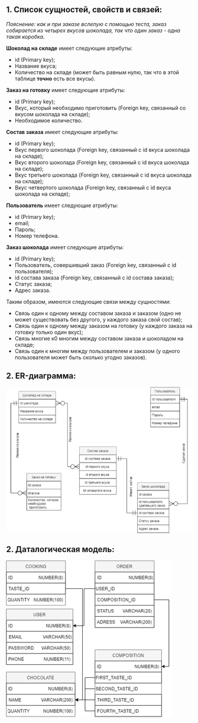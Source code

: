 ## **1. Список сущностей, свойств и связей:** ##

*Пояснение: как и при заказе вслепую с помощью теста, заказ собирается из четырех вкусов шоколада, так что один заказ - одна такая коробка.*

**Шоколад на складе** имеет следующие атрибуты:

- id (Primary key);
- Название вкуса;
- Количество на складе (может быть равным нулю, так что в этой таблице **точно** есть все вкусы).

**Заказ на готовку** имеет следующие атрибуты:

- id (Primary key);
- Вкус, который необходимо приготовить (Foreign key, связанный со вкусом шоколада на складе);
- Необходимое количество.

**Состав заказа** имеет следующие атрибуты:

- id (Primary key);
- Вкус первого шоколада (Foreign key, связанный с id вкуса шоколада на складе);
- Вкус второго шоколада (Foreign key, связанный с id вкуса шоколада на складе);
- Вкус третьего шоколада (Foreign key, связанный с id вкуса шоколада на складе);
- Вкус четвертого шоколада (Foreign key, связанный с id вкуса шоколада на складе);

**Пользователь** имеет следующие атрибуты:

- id (Primary key);
- email;
- Пароль;
- Номер телефона.

**Заказ шоколада** имеет следующие атрибуты:

- id (Primary key);
- Пользователь, совершивший заказ (Foreign key, связанный с id пользователя);
- id состава заказа (Foreign key, связанный с id состава заказа);
- Статус заказа;
- Адрес заказа.

Таким образом, имеются следующие связи между сущностями:

- Связь один к одному между составом заказа и заказом (одно не может существовать без другого, у каждого заказа свой состав);
- Связь один к одному между заказом на готовку (у каждого заказа на готовку только один вкус);
- Связь многие к0 многим между составом заказа и шоколадом на складе;
- Связь один к многим между пользователем и заказом (у одного пользователя может быть сколько угодно заказов).

## **2. ER-диаграмма:** ##

![ER-диаграмма](https://github.com/frobbery/chocolate-shop/blob/main/resource-images/er-diagram.drawio.png)

## **2. Даталогическая модель:** ##

![Даталогическая модель](https://github.com/frobbery/chocolate-shop/blob/main/resource-images/datalogicDiagram.drawio.png)

